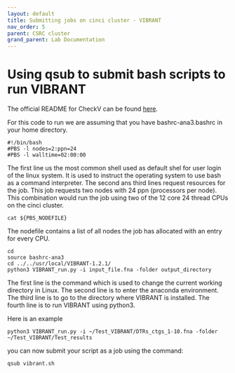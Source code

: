 ```yaml
---
layout: default
title: Submitting jobs on cinci cluster - VIBRANT 
nav_order: 5
parent: CSRC cluster
grand_parent: Lab Documentation
---
```


# Using qsub to submit bash scripts to run VIBRANT

The official README for CheckV can be found [here](https://github.com/AnantharamanLab/VIBRANT).

For this code to run we are assuming that you have bashrc-ana3.bashrc in your home directory.

~~~
#!/bin/bash
#PBS -l nodes=2:ppn=24
#PBS -l walltime=02:00:00
~~~

The first line us the most common shell used as default shel for user login of the linux system. It is used to instruct the operating system to use bash as a command interpreter. The second ans third lines request resources for the job. This job requests two nodes with 24 ppn (processors per node). This combination would run the job using two of the 12 core 24 thread CPUs on the cinci cluster.

~~~
cat ${PBS_NODEFILE} 
~~~
The nodefile contains a list of all nodes the job has allocated with an entry for every CPU.

~~~
cd 
source bashrc-ana3
cd ../../usr/local/VIBRANT-1.2.1/
python3 VIBRANT_run.py -i input_file.fna -folder output_directory
~~~
The first line is the command which is used to change the current working directory in Linux. The second line is to enter the anaconda environment. The third line is to go to the directory where VIBRANT is installed. The fourth line is to run VIBRANT using python3.

Here is an example
~~~
python3 VIBRANT_run.py -i ~/Test_VIBRANT/DTRs_ctgs_1-10.fna -folder ~/Test_VIBRANT/Test_results
~~~

you can now submit your script as a job using the command:

~~~
qsub vibrant.sh
~~~


